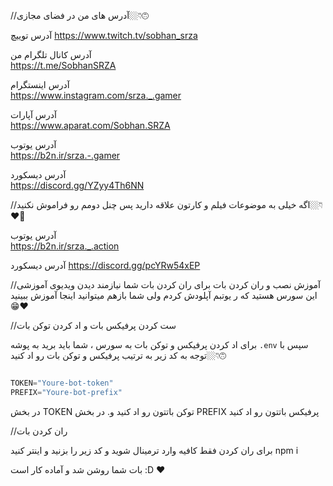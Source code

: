 //آدرس های من در فضای مجازی👇🏼🙃

آدرس توییچ
https://www.twitch.tv/sobhan_srza
 
آدرس کانال تلگرام من                                                      
https://t.me/SobhanSRZA

آدرس اینستگرام                                    
https://www.instagram.com/srza._.gamer
 
آدرس آپارات                                             
https://www.aparat.com/Sobhan.SRZA

آدرس یوتوب                                                                  
https://b2n.ir/srza.-.gamer

 آدرس دیسکورد                                                    
 https://discord.gg/YZyy4Th6NN

//اگه خیلی به موضوعات فیلم و کارتون علاقه دارید پس چنل دومم رو فراموش نکنید👇🏼❤🌹

آدرس یوتوب                                                                   
https://b2n.ir/srza._.action

آدرس دیسکورد
https://discord.gg/pcYRw54xEP

//آموزش نصب و ران کردن بات
برای ران کردن بات شما نیازمند دیدن ویدیوی آموزشی این سورس هستید که ر یوتبم آپلودش کردم
ولی شما بازهم میتوانید اینجا آموزش ببینید😁❤

//ست کردن پرفیکس بات و اد کردن توکن بات

برای اد کردن پرفیکس و توکن بات به سورس ، شما باید برید به پوشه 
`.env`
سپس با توجه به کد زیر به ترتیب پرفیکس و توکن بات رو اد کنید👇🏼🙃

```js

TOKEN="Youre-bot-token"
PREFIX="Youre-bot-prefix"
```

در بخش
TOKEN
توکن باتتون رو اد کنید و. در بخش 
PREFIX
پرفیکس باتتون رو اد کنید


//ران کردن بات

برای ران کردن فقط کافیه وارد ترمینال شوید و کد زیر را بزنید و اینتر کنید
npm i

بات شما روشن شد و آماده کار است
:D
❤
